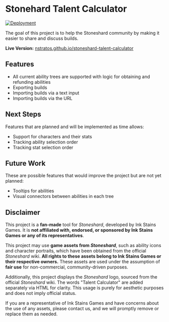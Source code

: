 # Stonehard Talent Calculator

[![Deployment](https://github.com/nstratos/stoneshard-talent-calculator/actions/workflows/deploy-to-pages.yml/badge.svg)](https://github.com/nstratos/stoneshard-talent-calculator/actions/workflows/deploy-to-pages.yml)

The goal of this project is to help the Stoneshard community by making it easier to share and discuss builds.  

**Live Version:** [nstratos.github.io/stoneshard-talent-calculator](https://myusername.github.io/stoneshard-talent-calculator)

## Features

- All current ability trees are supported with logic for obtaining and refunding abilities
- Exporting builds
- Importing builds via a text input
- Importing builds via the URL

## Next Steps

Features that are planned and will be implemented as time allows:  

- Support for characters and their stats
- Tracking ability selection order
- Tracking stat selection order

## Future Work

These are possible features that would improve the project but are not yet planned:  

- Tooltips for abilities
- Visual connectors between abilities in each tree

## Disclaimer  

This project is a **fan-made** tool for *Stoneshard*, developed by Ink Stains Games. It is **not affiliated with, endorsed, or sponsored by Ink Stains Games or any of its representatives**.  

This project may use **game assets from *Stoneshard***, such as ability icons and character portraits, which have been obtained from the official *Stoneshard* wiki. **All rights to these assets belong to Ink Stains Games or their respective owners.** These assets are used under the assumption of **fair use** for non-commercial, community-driven purposes.  

Additionally, this project displays the *Stoneshard* logo, sourced from the official *Stoneshard* wiki. The words "Talent Calculator" are added separately via HTML for clarity. This usage is purely for aesthetic purposes and does not imply official status.  

If you are a representative of Ink Stains Games and have concerns about the use of any assets, please contact us, and we will promptly remove or replace them as needed.  
